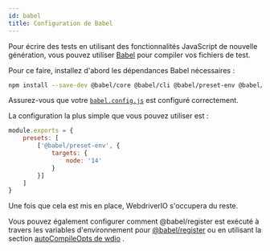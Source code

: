 ```yaml
---
id: babel
title: Configuration de Babel
---
```


Pour écrire des tests en utilisant des fonctionnalités JavaScript de nouvelle génération, vous pouvez utiliser [Babel](https://babeljs.io) pour compiler vos fichiers de test.

Pour ce faire, installez d'abord les dépendances Babel nécessaires :

```bash npm2yarn
npm install --save-dev @babel/core @babel/cli @babel/preset-env @babel/register
```

Assurez-vous que votre [`babel.config.js`](https://babeljs.io/docs/en/config-files) est configuré correctement.

La configuration la plus simple que vous pouvez utiliser est :

```js title="babel.config.js"
module.exports = {
    presets: [
        ['@babel/preset-env', {
            targets: {
                node: '14'
            }
        }]
    ]
}
```

Une fois que cela est mis en place, WebdriverIO s'occupera du reste.

Vous pouvez également configurer comment @babel/register est exécuté à travers les variables d'environnement pour [@babel/register](babel) ou en utilisant la section [autoCompileOpts de wdio](configurationfile) .
